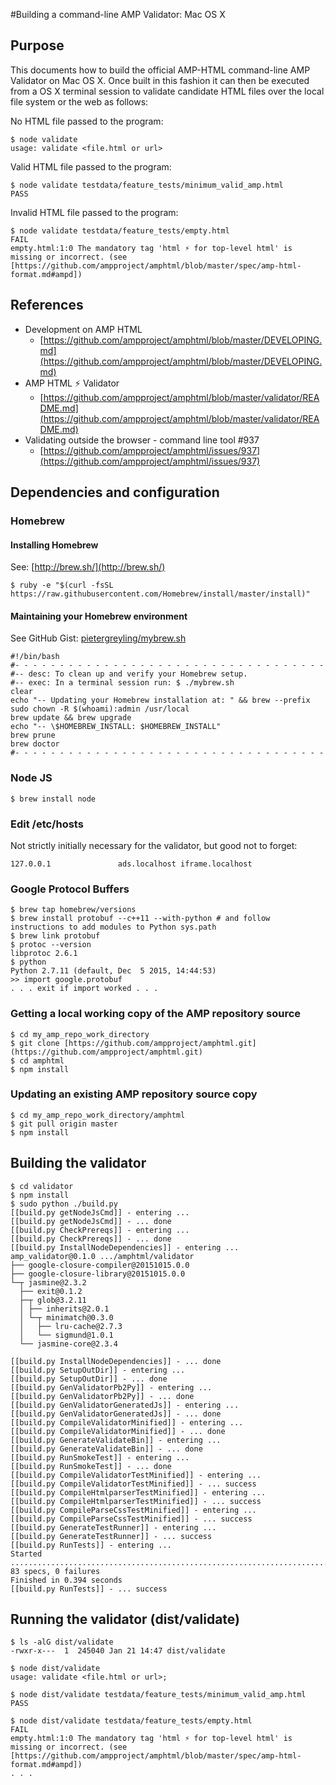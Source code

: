 #Building a command-line AMP Validator: Mac OS X

## Purpose

This documents how to build the official AMP-HTML command-line AMP Validator on Mac OS X. Once built in this fashion it can then be executed from a OS X terminal session to validate candidate HTML files over the local file system or the web as follows:

No HTML file passed to the program:

```
$ node validate
usage: validate <file.html or url>
```

Valid HTML file passed to the program:

```
$ node validate testdata/feature_tests/minimum_valid_amp.html
PASS
```

Invalid HTML file passed to the program:

```
$ node validate testdata/feature_tests/empty.html
FAIL
empty.html:1:0 The mandatory tag 'html ⚡ for top-level html' is missing or incorrect. (see [https://github.com/ampproject/amphtml/blob/master/spec/amp-html-format.md#ampd])
```

## References
- Development on AMP HTML 
    - [https://github.com/ampproject/amphtml/blob/master/DEVELOPING.md](https://github.com/ampproject/amphtml/blob/master/DEVELOPING.md) 
- AMP HTML ⚡ Validator 
    - [https://github.com/ampproject/amphtml/blob/master/validator/README.md](https://github.com/ampproject/amphtml/blob/master/validator/README.md) 
- Validating outside the browser - command line tool #937 
    - [https://github.com/ampproject/amphtml/issues/937](https://github.com/ampproject/amphtml/issues/937) 

## Dependencies and configuration

### Homebrew

#### Installing Homebrew

See: [http://brew.sh/](http://brew.sh/)

```
$ ruby -e "$(curl -fsSL https://raw.githubusercontent.com/Homebrew/install/master/install)"
```

#### Maintaining your Homebrew environment

See GitHub Gist: [pietergreyling/mybrew.sh](https://gist.github.com/pietergreyling/43b00966f0a775a84ac8)
  
```
#!/bin/bash
#- - - - - - - - - - - - - - - - - - - - - - - - - - - - - - - - - - -
#-- desc: To clean up and verify your Homebrew setup. 
#-- exec: In a terminal session run: $ ./mybrew.sh
clear
echo "-- Updating your Homebrew installation at: " && brew --prefix
sudo chown -R $(whoami):admin /usr/local
brew update && brew upgrade
echo "-- \$HOMEBREW_INSTALL: $HOMEBREW_INSTALL"
brew prune
brew doctor
#- - - - - - - - - - - - - - - - - - - - - - - - - - - - - - - - - - -
```

### Node JS

```
$ brew install node
```

### Edit /etc/hosts

Not strictly initially necessary for the validator, but good not to forget:
  
```
127.0.0.1               ads.localhost iframe.localhost
```

### Google Protocol Buffers

```
$ brew tap homebrew/versions
$ brew install protobuf --c++11 --with-python # and follow instructions to add modules to Python sys.path
$ brew link protobuf
$ protoc --version
libprotoc 2.6.1
$ python
Python 2.7.11 (default, Dec  5 2015, 14:44:53)
>> import google.protobuf
. . . exit if import worked . . .
```

### Getting a local working copy of the AMP repository source

```
$ cd my_amp_repo_work_directory
$ git clone [https://github.com/ampproject/amphtml.git](https://github.com/ampproject/amphtml.git)
$ cd amphtml
$ npm install
```

### Updating an existing AMP repository source copy

```
$ cd my_amp_repo_work_directory/amphtml
$ git pull origin master
$ npm install
```

## Building the validator

```
$ cd validator
$ npm install
$ sudo python ./build.py
[[build.py getNodeJsCmd]] - entering ...
[[build.py getNodeJsCmd]] - ... done
[[build.py CheckPrereqs]] - entering ...
[[build.py CheckPrereqs]] - ... done
[[build.py InstallNodeDependencies]] - entering ...
amp_validator@0.1.0 .../amphtml/validator
├── google-closure-compiler@20151015.0.0
├── google-closure-library@20151015.0.0
└─┬ jasmine@2.3.2
  ├── exit@0.1.2
  ├─┬ glob@3.2.11
  │ ├── inherits@2.0.1
  │ └─┬ minimatch@0.3.0
  │   ├── lru-cache@2.7.3
  │   └── sigmund@1.0.1
  └── jasmine-core@2.3.4
  
[[build.py InstallNodeDependencies]] - ... done
[[build.py SetupOutDir]] - entering ...
[[build.py SetupOutDir]] - ... done
[[build.py GenValidatorPb2Py]] - entering ...
[[build.py GenValidatorPb2Py]] - ... done
[[build.py GenValidatorGeneratedJs]] - entering ...
[[build.py GenValidatorGeneratedJs]] - ... done
[[build.py CompileValidatorMinified]] - entering ...
[[build.py CompileValidatorMinified]] - ... done
[[build.py GenerateValidateBin]] - entering ...
[[build.py GenerateValidateBin]] - ... done
[[build.py RunSmokeTest]] - entering ...
[[build.py RunSmokeTest]] - ... done
[[build.py CompileValidatorTestMinified]] - entering ...
[[build.py CompileValidatorTestMinified]] - ... success
[[build.py CompileHtmlparserTestMinified]] - entering ...
[[build.py CompileHtmlparserTestMinified]] - ... success
[[build.py CompileParseCssTestMinified]] - entering ...
[[build.py CompileParseCssTestMinified]] - ... success
[[build.py GenerateTestRunner]] - entering ...
[[build.py GenerateTestRunner]] - ... success
[[build.py RunTests]] - entering ...
Started
...................................................................................
83 specs, 0 failures
Finished in 0.394 seconds
[[build.py RunTests]] - ... success
```

## Running the validator (dist/validate)

```
$ ls -alG dist/validate
-rwxr-x---  1  245040 Jan 21 14:47 dist/validate
 
$ node dist/validate
usage: validate <file.html or url>;
 
$ node dist/validate testdata/feature_tests/minimum_valid_amp.html
PASS
  
$ node dist/validate testdata/feature_tests/empty.html
FAIL
empty.html:1:0 The mandatory tag 'html ⚡ for top-level html' is missing or incorrect. (see [https://github.com/ampproject/amphtml/blob/master/spec/amp-html-format.md#ampd])
. . .
```
